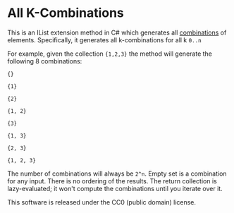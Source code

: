 # All K-Combinations

This is an IList extension method in C# which generates all [combinations](http://en.wikipedia.org/wiki/Combination) of elements. Specifically, it generates all k-combinations for all k `0..n`

For example, given the collection `{1,2,3}` the method will generate the following 8 combinations:

`{}`

`{1}`

`{2}`

`{1, 2}`

`{3}`

`{1, 3}`

`{2, 3}`

`{1, 2, 3}`

The number of combinations will always be `2^n`. Empty set is a combination for any input. There is no ordering of the results. The return collection is lazy-evaluated; it won't compute the combinations until you iterate over it.

This software is released under the CC0 (public domain) license.